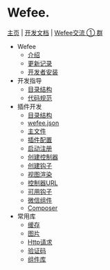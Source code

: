 # Wefee.

[主页](http://wefee.cc) | [开发文档](http://wefee.io) | [Wefee交流 ① 群](https://jq.qq.com/?_wv=1027&k=47TVaa9)  

* Wefee
    * [介绍](introduction/introduction.md)
    * [更新记录](introduction/update-records.md)
    * [开发者安装](getting-started/install-guide.md)
* 开发指导
    * [目录结构](dev/dir-structure.md)
    * [代码规范](dev/code-style.md)
* 插件开发
    * [目录结构](addons/dir-struct.md)
    * [wefee.json](addons/wefee-json-struct.md)
    * [主文件](addons/adddo-main-file.md)
    * [插件配置](addons/addons-config.md)
    * [启动注册](addons/bootstrap-register.md)
    * [创建控制器](addons/create-controller.md)
    * [创建钩子](addons/model-hook-struct.md)
    * [视图渲染](addons/display-views.md)
    * [控制器URL](addons/gen-addons-url.md)
    * [可用钩子](addons/hook-intro.md)
    * [微信组件](addons/use-easywechat.md)
    * [Composer](addons/use-composer.md)
* 常用库
    * [缓存](library/cache-library.md)
    * [图片](library/image-library.md)
    * [Http请求](library/http-request.md)
    * [验证码](library/captcha-library.md)
    * [组件库](library/form-components.md)

